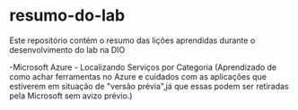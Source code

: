 # resumo-do-lab
Este repositório contém o resumo das lições aprendidas durante o desenvolvimento do lab na DIO

-Microsoft Azure - Localizando Serviços por Categoria (Aprendizado de como achar ferramentas no Azure e cuidados com as aplicações que estiverem em situação de "versão prévia",já que essas podem ser retiradas pela Microsoft sem avizo prévio.)
